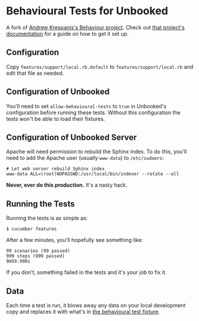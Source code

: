 Behavioural Tests for Unbooked
==============================

A fork of [Andrew Krespanis's Behaviour project](https://github.com/andrewk/behaviour). Check out [that project's documentation](https://github.com/andrewk/behaviour/blob/master/README.md) for a guide on how to get it set up.

Configuration
-------------

Copy `features/support/local.rb.default` to `features/support/local.rb` and edit that file as needed.

Configuration of Unbooked
-------------------------

You'll need to set `allow-behavioural-tests` to `true` in Unbooked's configuration before running these tests. Without this configuration the tests won't be able to load their fixtures.

Configuration of Unbooked Server
--------------------------------

Apache will need permission to rebuild the Sphinx index. To do this, you'll need to add the Apache user (usually `www-data`) to `/etc/sudoers`:

	# Let web server rebuild Sphinx index
	www-data ALL=(root)NOPASSWD:/usr/local/bin/indexer --rotate --all

**Never, ever do this production.** It's a nasty hack.

Running the Tests
-----------------

Running the tests is as simple as:

	$ cucumber features

After a few minutes, you'll hopefully see something like:

	99 scenarios (99 passed)
	999 steps (999 passed)
	9m59.998s

If you don't, something failed in the tests and it's your job to fix it.

Data
----

Each time a test is run, it blows away any data on your local development copy and replaces it with what's in [the behavioural test fixture](https://github.com/wavedigital/unbooked/blob/develop/app/data/fixtures/behaviouraltest.yml).